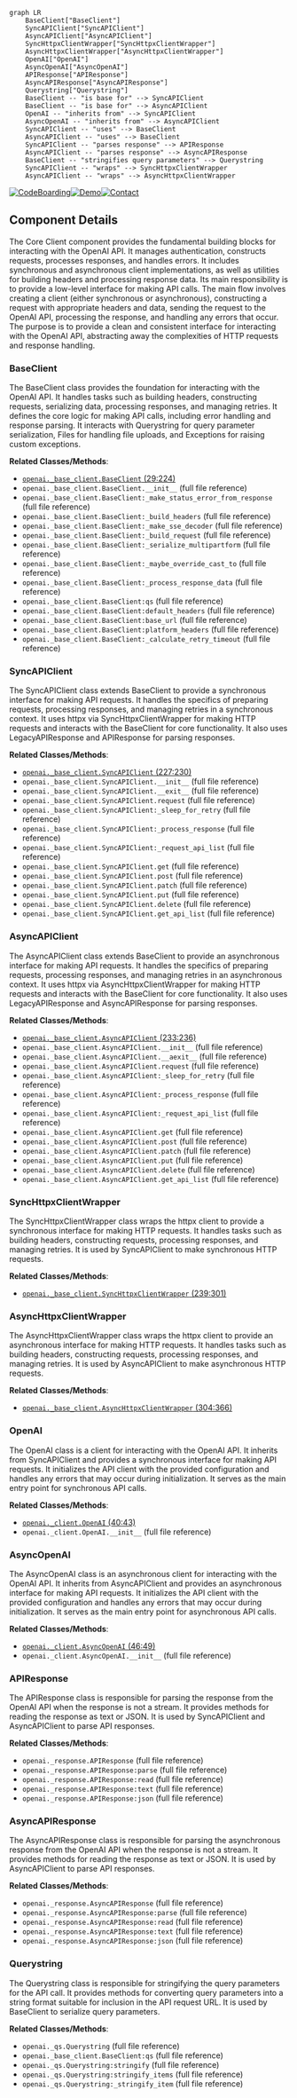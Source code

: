 ```mermaid
graph LR
    BaseClient["BaseClient"]
    SyncAPIClient["SyncAPIClient"]
    AsyncAPIClient["AsyncAPIClient"]
    SyncHttpxClientWrapper["SyncHttpxClientWrapper"]
    AsyncHttpxClientWrapper["AsyncHttpxClientWrapper"]
    OpenAI["OpenAI"]
    AsyncOpenAI["AsyncOpenAI"]
    APIResponse["APIResponse"]
    AsyncAPIResponse["AsyncAPIResponse"]
    Querystring["Querystring"]
    BaseClient -- "is base for" --> SyncAPIClient
    BaseClient -- "is base for" --> AsyncAPIClient
    OpenAI -- "inherits from" --> SyncAPIClient
    AsyncOpenAI -- "inherits from" --> AsyncAPIClient
    SyncAPIClient -- "uses" --> BaseClient
    AsyncAPIClient -- "uses" --> BaseClient
    SyncAPIClient -- "parses response" --> APIResponse
    AsyncAPIClient -- "parses response" --> AsyncAPIResponse
    BaseClient -- "stringifies query parameters" --> Querystring
    SyncAPIClient -- "wraps" --> SyncHttpxClientWrapper
    AsyncAPIClient -- "wraps" --> AsyncHttpxClientWrapper
```
[![CodeBoarding](https://img.shields.io/badge/Generated%20by-CodeBoarding-9cf?style=flat-square)](https://github.com/CodeBoarding/CodeBoarding)[![Demo](https://img.shields.io/badge/Try%20our-Demo-blue?style=flat-square)](https://www.codeboarding.org/demo)[![Contact](https://img.shields.io/badge/Contact%20us%20-%20codeboarding@gmail.com-lightgrey?style=flat-square)](mailto:codeboarding@gmail.com)

## Component Details

The Core Client component provides the fundamental building blocks for interacting with the OpenAI API. It manages authentication, constructs requests, processes responses, and handles errors. It includes synchronous and asynchronous client implementations, as well as utilities for building headers and processing response data. Its main responsibility is to provide a low-level interface for making API calls. The main flow involves creating a client (either synchronous or asynchronous), constructing a request with appropriate headers and data, sending the request to the OpenAI API, processing the response, and handling any errors that occur. The purpose is to provide a clean and consistent interface for interacting with the OpenAI API, abstracting away the complexities of HTTP requests and response handling.

### BaseClient
The BaseClient class provides the foundation for interacting with the OpenAI API. It handles tasks such as building headers, constructing requests, serializing data, processing responses, and managing retries. It defines the core logic for making API calls, including error handling and response parsing. It interacts with Querystring for query parameter serialization, Files for handling file uploads, and Exceptions for raising custom exceptions.


**Related Classes/Methods**:

- <a href="https://github.com/openai/openai-python/blob/master/src/openai/_streaming.py#L29-L224" target="_blank" rel="noopener noreferrer">`openai._base_client.BaseClient` (29:224)</a>
- `openai._base_client.BaseClient.__init__` (full file reference)
- `openai._base_client.BaseClient:_make_status_error_from_response` (full file reference)
- `openai._base_client.BaseClient:_build_headers` (full file reference)
- `openai._base_client.BaseClient:_make_sse_decoder` (full file reference)
- `openai._base_client.BaseClient:_build_request` (full file reference)
- `openai._base_client.BaseClient:_serialize_multipartform` (full file reference)
- `openai._base_client.BaseClient:_maybe_override_cast_to` (full file reference)
- `openai._base_client.BaseClient:_process_response_data` (full file reference)
- `openai._base_client.BaseClient:qs` (full file reference)
- `openai._base_client.BaseClient:default_headers` (full file reference)
- `openai._base_client.BaseClient:base_url` (full file reference)
- `openai._base_client.BaseClient:platform_headers` (full file reference)
- `openai._base_client.BaseClient:_calculate_retry_timeout` (full file reference)


### SyncAPIClient
The SyncAPIClient class extends BaseClient to provide a synchronous interface for making API requests. It handles the specifics of preparing requests, processing responses, and managing retries in a synchronous context. It uses httpx via SyncHttpxClientWrapper for making HTTP requests and interacts with the BaseClient for core functionality. It also uses LegacyAPIResponse and APIResponse for parsing responses.


**Related Classes/Methods**:

- <a href="https://github.com/openai/openai-python/blob/master/src/openai/_streaming.py#L227-L230" target="_blank" rel="noopener noreferrer">`openai._base_client.SyncAPIClient` (227:230)</a>
- `openai._base_client.SyncAPIClient.__init__` (full file reference)
- `openai._base_client.SyncAPIClient.__exit__` (full file reference)
- `openai._base_client.SyncAPIClient.request` (full file reference)
- `openai._base_client.SyncAPIClient:_sleep_for_retry` (full file reference)
- `openai._base_client.SyncAPIClient:_process_response` (full file reference)
- `openai._base_client.SyncAPIClient:_request_api_list` (full file reference)
- `openai._base_client.SyncAPIClient.get` (full file reference)
- `openai._base_client.SyncAPIClient.post` (full file reference)
- `openai._base_client.SyncAPIClient.patch` (full file reference)
- `openai._base_client.SyncAPIClient.put` (full file reference)
- `openai._base_client.SyncAPIClient.delete` (full file reference)
- `openai._base_client.SyncAPIClient.get_api_list` (full file reference)


### AsyncAPIClient
The AsyncAPIClient class extends BaseClient to provide an asynchronous interface for making API requests. It handles the specifics of preparing requests, processing responses, and managing retries in an asynchronous context. It uses httpx via AsyncHttpxClientWrapper for making HTTP requests and interacts with the BaseClient for core functionality. It also uses LegacyAPIResponse and AsyncAPIResponse for parsing responses.


**Related Classes/Methods**:

- <a href="https://github.com/openai/openai-python/blob/master/src/openai/_streaming.py#L233-L236" target="_blank" rel="noopener noreferrer">`openai._base_client.AsyncAPIClient` (233:236)</a>
- `openai._base_client.AsyncAPIClient.__init__` (full file reference)
- `openai._base_client.AsyncAPIClient.__aexit__` (full file reference)
- `openai._base_client.AsyncAPIClient.request` (full file reference)
- `openai._base_client.AsyncAPIClient:_sleep_for_retry` (full file reference)
- `openai._base_client.AsyncAPIClient:_process_response` (full file reference)
- `openai._base_client.AsyncAPIClient:_request_api_list` (full file reference)
- `openai._base_client.AsyncAPIClient.get` (full file reference)
- `openai._base_client.AsyncAPIClient.post` (full file reference)
- `openai._base_client.AsyncAPIClient.patch` (full file reference)
- `openai._base_client.AsyncAPIClient.put` (full file reference)
- `openai._base_client.AsyncAPIClient.delete` (full file reference)
- `openai._base_client.AsyncAPIClient.get_api_list` (full file reference)


### SyncHttpxClientWrapper
The SyncHttpxClientWrapper class wraps the httpx client to provide a synchronous interface for making HTTP requests. It handles tasks such as building headers, constructing requests, processing responses, and managing retries. It is used by SyncAPIClient to make synchronous HTTP requests.


**Related Classes/Methods**:

- <a href="https://github.com/openai/openai-python/blob/master/src/openai/_streaming.py#L239-L301" target="_blank" rel="noopener noreferrer">`openai._base_client.SyncHttpxClientWrapper` (239:301)</a>


### AsyncHttpxClientWrapper
The AsyncHttpxClientWrapper class wraps the httpx client to provide an asynchronous interface for making HTTP requests. It handles tasks such as building headers, constructing requests, processing responses, and managing retries. It is used by AsyncAPIClient to make asynchronous HTTP requests.


**Related Classes/Methods**:

- <a href="https://github.com/openai/openai-python/blob/master/src/openai/_streaming.py#L304-L366" target="_blank" rel="noopener noreferrer">`openai._base_client.AsyncHttpxClientWrapper` (304:366)</a>


### OpenAI
The OpenAI class is a client for interacting with the OpenAI API. It inherits from SyncAPIClient and provides a synchronous interface for making API requests. It initializes the API client with the provided configuration and handles any errors that may occur during initialization. It serves as the main entry point for synchronous API calls.


**Related Classes/Methods**:

- <a href="https://github.com/openai/openai-python/blob/master/src/openai/_streaming.py#L40-L43" target="_blank" rel="noopener noreferrer">`openai._client.OpenAI` (40:43)</a>
- `openai._client.OpenAI.__init__` (full file reference)


### AsyncOpenAI
The AsyncOpenAI class is an asynchronous client for interacting with the OpenAI API. It inherits from AsyncAPIClient and provides an asynchronous interface for making API requests. It initializes the API client with the provided configuration and handles any errors that may occur during initialization. It serves as the main entry point for asynchronous API calls.


**Related Classes/Methods**:

- <a href="https://github.com/openai/openai-python/blob/master/src/openai/_streaming.py#L46-L49" target="_blank" rel="noopener noreferrer">`openai._client.AsyncOpenAI` (46:49)</a>
- `openai._client.AsyncOpenAI.__init__` (full file reference)


### APIResponse
The APIResponse class is responsible for parsing the response from the OpenAI API when the response is not a stream. It provides methods for reading the response as text or JSON. It is used by SyncAPIClient and AsyncAPIClient to parse API responses.


**Related Classes/Methods**:

- `openai._response.APIResponse` (full file reference)
- `openai._response.APIResponse:parse` (full file reference)
- `openai._response.APIResponse:read` (full file reference)
- `openai._response.APIResponse:text` (full file reference)
- `openai._response.APIResponse:json` (full file reference)


### AsyncAPIResponse
The AsyncAPIResponse class is responsible for parsing the asynchronous response from the OpenAI API when the response is not a stream. It provides methods for reading the response as text or JSON. It is used by AsyncAPIClient to parse API responses.


**Related Classes/Methods**:

- `openai._response.AsyncAPIResponse` (full file reference)
- `openai._response.AsyncAPIResponse:parse` (full file reference)
- `openai._response.AsyncAPIResponse:read` (full file reference)
- `openai._response.AsyncAPIResponse:text` (full file reference)
- `openai._response.AsyncAPIResponse:json` (full file reference)


### Querystring
The Querystring class is responsible for stringifying the query parameters for the API call. It provides methods for converting query parameters into a string format suitable for inclusion in the API request URL. It is used by BaseClient to serialize query parameters.


**Related Classes/Methods**:

- `openai._qs.Querystring` (full file reference)
- `openai._base_client.BaseClient:qs` (full file reference)
- `openai._qs.Querystring:stringify` (full file reference)
- `openai._qs.Querystring:stringify_items` (full file reference)
- `openai._qs.Querystring:_stringify_item` (full file reference)